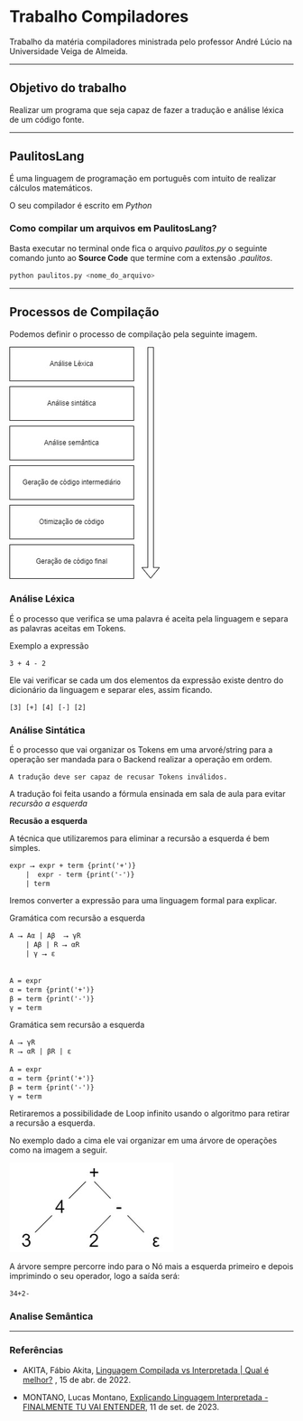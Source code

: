 # Trabalho Compiladores

Trabalho da matéria compiladores ministrada pelo professor André Lúcio na Universidade Veiga de Almeida.

---

## Objetivo do trabalho

Realizar um programa que seja capaz de fazer a tradução e análise léxica de um código fonte.

---

## PaulitosLang

É uma linguagem de programação em português com intuito de realizar cálculos matemáticos.

O seu compilador é escrito em *Python*

### Como compilar um arquivos em PaulitosLang?

Basta executar no terminal onde fica o arquivo *paulitos.py* o seguinte comando junto ao **Source Code** que termine com a extensão *.paulitos*.

```bash
python paulitos.py <nome_do_arquivo>
```


---

## Processos de Compilação

Podemos definir o processo de compilação pela seguinte imagem.

![](./Images/compilação.jpg)

### Análise Léxica

É o processo que verifica se uma palavra é aceita pela linguagem e separa as palavras aceitas em Tokens.

Exemplo a expressão

```
3 + 4 - 2
```

Ele vai verificar se cada um dos elementos da expressão existe dentro do dicionário da linguagem e separar eles, assim ficando.

```
[3] [+] [4] [-] [2]
```


### Análise Sintática

É o processo que vai organizar os Tokens em uma arvoré/string para a operação ser mandada para o Backend realizar a operação em ordem.

    A tradução deve ser capaz de recusar Tokens inválidos.

A tradução foi feita usando a fórmula ensinada em sala de aula para evitar *recursão a esquerda*

**Recusão a esquerda**

A técnica que utilizaremos para eliminar a recursão a esquerda é bem simples.

```
expr ⭢ expr + term {print('+')}
    |  expr - term {print('-')}
    | term
```

Iremos converter a expressão para uma linguagem formal para explicar.

Gramática com recursão a esquerda 
```
A ⭢ Aα | Aβ  ⭢ γR
    | Aβ | R ⭢ αR 
    | γ ⭢ ε


A = expr
α = term {print('+')}
β = term {print('-')}
γ = term
```
Gramática sem recursão a esquerda 
```
A ⭢ γR
R ⭢ αR | βR | ε

A = expr
α = term {print('+')}
β = term {print('-')}
γ = term
```

Retiraremos a possibilidade de Loop infinito usando o algoritmo para retirar a recursão a esquerda.

No exemplo dado a cima ele vai organizar em uma árvore de operações como na imagem a seguir.

![](./Images//Traducao.jpeg)

A árvore sempre percorre indo para o Nó mais a esquerda primeiro e depois imprimindo o seu operador, logo a saída será:

```
34+2-
```

### Analise Semântica


---

### Referências

- AKITA, Fábio Akita, <a href="https://www.youtube.com/watch?v=SNyh-cubxaU">Linguagem Compilada vs Interpretada | Qual é melhor?</a> , 15 de abr. de 2022.

- MONTANO, Lucas Montano, <a href="https://youtu.be/e4x4IITQvak?si=VotB_hN46C94tN0o">Explicando Linguagem Interpretada - FINALMENTE TU VAI ENTENDER</a>, 11 de set. de 2023.
